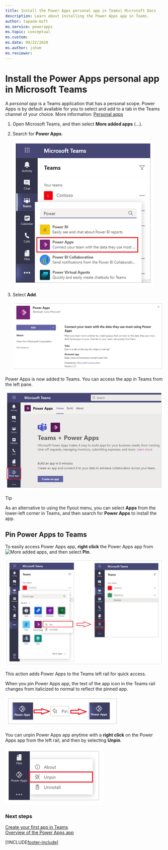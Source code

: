 ```yaml
---
title: Install the Power Apps personal app in Teams| Microsoft Docs
description: Learn about installing the Power Apps app in Teams.
author: tapanm-msft
ms.service: powerapps
ms.topic: conceptual
ms.custom: 
ms.date: 09/22/2020
ms.author: jshum
ms.reviewer: 
---
```


# Install the Power Apps personal app in Microsoft Teams

A *personal app* is a Teams application that has a personal scope. Power Apps is by default available for you to select and add to a tab in the Teams channel of your choice. More information: [Personal apps](https://docs.microsoft.com/microsoftteams/platform/concepts/design/personal-apps)

1. Open Microsoft Teams, and then select **More added apps** (...).

1. Search for **Power Apps**.

   ![Search for Power Apps](media/search-power-apps.png "Search for Power Apps")

1. Select **Add**.

   ![Add Power Apps](media/add-power-apps.png "Add Power Apps")

Power Apps is now added to Teams. You can access the app in Teams from the left pane.

![Power Apps app](media/power-apps-home-tab.png "Power Apps app")

> [!TIP]
> As an alternative to using the flyout menu, you can select **Apps** from the lower-left corner in Teams, and then search for **Power Apps** to install the app.

## Pin Power Apps to Teams

To easily access Power Apps app, **right click** the Power Apps app from  ![More added apps](media/more-added-apps-ellipsis.png "More added apps"), and then select **Pin**.

![Pin Power Apps app](media/pin-power-apps.png "Pin Power Apps app")

This action adds Power Apps to the Teams left rail for quick access.

When you pin Power Apps app, the text of the app icon in the Teams rail changes from italicized to normal to reflect the pinned app.

![Italic text change for app icon](media/pin-italic-text.png "Italic text change for app icon")

You can unpin Power Apps app anytime with a **right click** on the Power Apps app from the left rail, and then by selecting **Unpin**.

![Unpin Power Apps app](media/unpin-power-apps.png "Unpin Power Apps app")

### Next steps

[Create your first app in Teams](create-first-app.md)<br/>
[Overview of the Power Apps app](overview-of-the-power-apps-app.md)


[!INCLUDE[footer-include](../includes/footer-banner.md)]